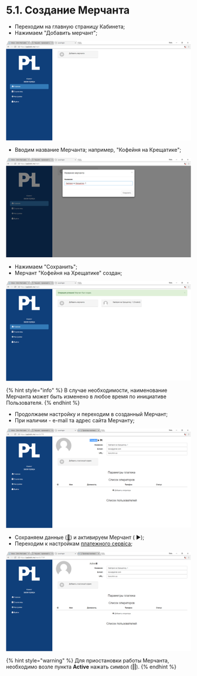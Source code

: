 # 5.1. Создание Мерчанта

* Переходим на главную страницу Кабинета;
* Нажимаем "Добавить мерчант";

![](../.gitbook/assets/image-31.png)

* Вводим название Мерчанта; например, "Кофейня на Крещатике";

![](../.gitbook/assets/image-6.png)

* Нажимаем "Сохранить";
* Мерчант "Кофейня на Хрещатике" создан;

![](../.gitbook/assets/image-48.png)

{% hint style="info" %}
В случае необходимости, наименование Мерчанта может быть изменено в любое время по инициативе Пользователя.
{% endhint %}

* Продолжаем настройку и переходим в созданный Мерчант;
* При наличии - e-mail та адрес сайта Мерчанту;

![](../.gitbook/assets/image-56.png)

* Сохраняем данные \([💾](http://www.fileformat.info/info/unicode/char/1f4be/index.htm)\) и активируем Мерчант \( ▶\);
* Переходим к настройкам [платежного сервіса](https://paylastic.gitbook.io/paylastic-oshad/nalashtuvannya-merchantu/2.-nalashtuvannya-platizhnogo-servisu);

![](../.gitbook/assets/image-47.png)

{% hint style="warning" %}
Для приостановки работы Мерчанта, необходимо возле пункта **Active** нажать символ \(**\|\|**\).
{% endhint %}

